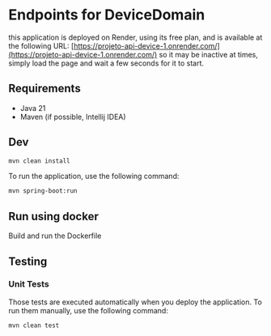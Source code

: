 # Endpoints for DeviceDomain
this application is deployed on Render, using its free plan, and is available at the following URL: [https://projeto-api-device-1.onrender.com/](https://projeto-api-device-1.onrender.com/)
so it may be inactive at times, simply load the page and wait a few seconds for it to start.

## Requirements

- Java 21
- Maven (if possible, Intellij IDEA)

## Dev

```sh
mvn clean install
```
To run the application, use the following command:

```sh
mvn spring-boot:run
```

## Run using docker
Build and run the Dockerfile

## Testing
### Unit Tests
Those tests are executed automatically when you deploy the application. To run them manually, use the following command:

```sh
mvn clean test
```